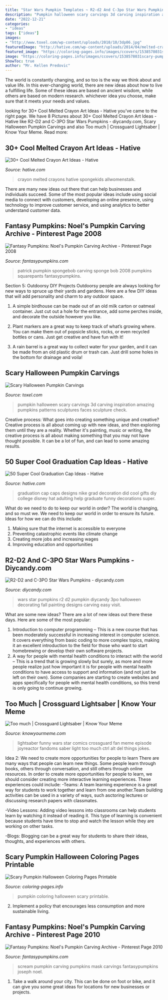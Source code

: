 ```yaml
---
title: "Star Wars Pumpkin Templates ~ R2-d2 And C-3po Star Wars Pumpkins"
description: "Pumpkin halloween scary carvings 3d carving inspiration amazing pumpkins patterns sculptures faces sculpture check"
date: "2022-12-21"
categories:
- "ideas"
tags: ["ideas"]
images:
- "http://www.toxel.com/wp-content/uploads/2010/10/3dp06.jpg"
featuredImage: "http://hative.com/wp-content/uploads/2014/04/melted-crayon-art/7-you-are-my-sunshine.jpg"
featured_image: "https://coloring-pages.info/images/ccovers/1538578031scary-pumpkin-halloween.png"
image: "https://coloring-pages.info/images/ccovers/1538578031scary-pumpkin-halloween.png"
ShowToc: true
author: "Mr. Kellen Predovic"
---
```



The world is constantly changing, and so too is the way we think about and value life. In this ever-changing world, there are new ideas about how to live a fulfilling life. Some of these ideas are based on ancient wisdom, while others are based on modern research. whichever idea you choose, make sure that it meets your needs and values.

	

		
looking for 30+ Cool Melted Crayon Art Ideas - Hative you've came to the right page. We have 8 Pictures about 30+ Cool Melted Crayon Art Ideas - Hative like R2-D2 and C-3PO Star Wars Pumpkins - diycandy.com, Scary Halloween Pumpkin Carvings and also Too much | Crossguard Lightsaber | Know Your Meme. Read more:
		
    
## 30+ Cool Melted Crayon Art Ideas - Hative

<img loading=lazy src="http://hative.com/wp-content/uploads/2014/04/melted-crayon-art/7-you-are-my-sunshine.jpg" onerror="this.onerror=null;this.src='https://tse1.mm.bing.net/th?id=OIP.wfYKYZ7HG_57JvzGlN3VtgHaJ4&amp;pid=15.1';" alt="30+ Cool Melted Crayon Art Ideas - Hative">

_Source: hative.com_

>crayon melted crayons hative spongekids allwomenstalk. 

	

There are many new ideas out there that can help businesses and individuals succeed. Some of the most popular ideas include using social media to connect with customers, developing an online presence, using technology to improve customer service, and using analytics to better understand customer data.

    
## Fantasy Pumpkins: Noel&#039;s Pumpkin Carving Archive - Pinterest Page 2008

<img loading=lazy src="http://www.fantasypumpkins.com/2008-pumpkins/sponge-bob-patrick501.jpg" onerror="this.onerror=null;this.src='https://tse4.mm.bing.net/th?id=OIP.q_ZuCa_Eq5tkPiOmKOY3XAHaGE&amp;pid=15.1';" alt="Fantasy Pumpkins: Noel&#039;s Pumpkin Carving Archive - Pinterest Page 2008">

_Source: fantasypumpkins.com_

>patrick pumpkin spongebob carving sponge bob 2008 pumpkins squarepants fantasypumpkins. 

	

Section 5: Outdoorsy DIY Projects
Outdoorsy people are always looking for new ways to spruce up their yards and gardens. Here are a few DIY ideas that will add personality and charm to any outdoor space.
1. A simple birdhouse can be made out of an old milk carton or oatmeal container. Just cut out a hole for the entrance, add some perches inside, and decorate the outside however you like.

2. Plant markers are a great way to keep track of what’s growing where. You can make them out of popsicle sticks, rocks, or even recycled bottles or cans. Just get creative and have fun with it!

3. A rain barrel is a great way to collect water for your garden, and it can be made from an old plastic drum or trash can. Just drill some holes in the bottom for drainage and voila!

    
## Scary Halloween Pumpkin Carvings

<img loading=lazy src="http://www.toxel.com/wp-content/uploads/2010/10/3dp06.jpg" onerror="this.onerror=null;this.src='https://tse4.mm.bing.net/th?id=OIP.YR5OtArLztHVeXtrEjPR5gHaKd&amp;pid=15.1';" alt="Scary Halloween Pumpkin Carvings">

_Source: toxel.com_

>pumpkin halloween scary carvings 3d carving inspiration amazing pumpkins patterns sculptures faces sculpture check. 

	

Creative process: What goes into creating something unique and creative?
Creative process is all about coming up with new ideas, and then exploring them until they are a reality. Whether it's painting, music or writing, the creative process is all about making something that you may not have thought possible. It can be a lot of fun, and can lead to some amazing results.

    
## 50 Super Cool Graduation Cap Ideas - Hative

<img loading=lazy src="https://hative.com/wp-content/uploads/2016/04/graduation-caps/50-super-cool-graduation-cap-ideas.jpg" onerror="this.onerror=null;this.src='https://tse2.mm.bing.net/th?id=OIP.Oo9AMMZxfe2fd3FYFlBc_gHaJ4&amp;pid=15.1';" alt="50 Super Cool Graduation Cap Ideas - Hative">

_Source: hative.com_

>graduation cap caps designs nike grad decoration did cool gifts diy college disney hat adulting help graduate funny decorations super. 

	

What do we need to do to keep our world in order?
The world is changing, and so must we. We need to keep our world in order to ensure its future. Ideas for how we can do this include: 
1. Making sure that the internet is accessible to everyone 
2. Preventing catastrophic events like climate change 
3. Creating more jobs and increasing wages 
4. Improving education and opportunities 

    
## R2-D2 And C-3PO Star Wars Pumpkins - Diycandy.com

<img loading=lazy src="http://diycandy.com/wp-content/uploads/2016/09/Star-Wars-Pumpkins-Craft-7.jpg" onerror="this.onerror=null;this.src='https://tse3.mm.bing.net/th?id=OIP.HTix8ykHQW_jUSxxFabcxAHaLJ&amp;pid=15.1';" alt="R2-D2 and C-3PO Star Wars Pumpkins - diycandy.com">

_Source: diycandy.com_

>wars star pumpkins r2 d2 pumpkin diycandy 3po halloween decorating fall painting designs carving easy visit. 

	

What are some new ideas?
There are a lot of new ideas out there these days. Here are some of the most popular: 
1) Introduction to computer programming – This is a new course that has been moderately successful in increasing interest in computer science. It covers everything from basic coding to more complex topics, making it an excellent introduction to the field for those who want to start homebrewing or develop their own software projects. 
2) A way for people with mental health conditions to interact with the world – This is a trend that is growing slowly but surely, as more and more people realize just how important it is for people with mental health conditions to have access to support and information (and not just be left on their own). Some companies are starting to create websites and apps specifically for people with mental health conditions, so this trend is only going to continue growing.

    
## Too Much | Crossguard Lightsaber | Know Your Meme

<img loading=lazy src="http://i1.kym-cdn.com/photos/images/facebook/000/873/130/f7c.png" onerror="this.onerror=null;this.src='https://tse2.mm.bing.net/th?id=OIP.3D7rbL7EZcgGZJsKzisMrwHaLd&amp;pid=15.1';" alt="Too much | Crossguard Lightsaber | Know Your Meme">

_Source: knowyourmeme.com_

>lightsaber funny wars star comics crossguard fan meme episode joyreactor fandoms saber light too much ctrl alt del things jokes. 

	

Idea 2: We need to create more opportunities for people to learn
There are many ways that people can learn new things. Some people learn through books, others through conversation, and still others through online resources. In order to create more opportunities for people to learn, we should consider creating more interactive learning experiences. These experiences could include:
-Teams: A team learning experience is a great way for students to work together and learn from one another.Team building activities can be used in a variety of ways, such asctoring lectures or discussing research papers with classmates.

-Video Lessons: Adding video lessons into classrooms can help students learn by watching it instead of reading it. This type of learning is convenient because students have time to stop and watch the lesson while they are working on other tasks.

-Blogs: Blogging can be a great way for students to share their ideas, thoughts, and experiences with others.

    
## Scary Pumpkin Halloween Coloring Pages Printable

<img loading=lazy src="https://coloring-pages.info/images/ccovers/1538578031scary-pumpkin-halloween.png" onerror="this.onerror=null;this.src='https://tse4.mm.bing.net/th?id=OIP.ddZODj36N6XanT4QfxjayQHaKe&amp;pid=15.1';" alt="Scary Pumpkin Halloween Coloring Pages Printable">

_Source: coloring-pages.info_

>pumpkin coloring halloween scary printable. 

	

2. Implement a policy that encourages less consumption and more sustainable living. 

    
## Fantasy Pumpkins: Noel&#039;s Pumpkin Carving Archive - Pinterest Page 2010

<img loading=lazy src="https://www.fantasypumpkins.com/2010-pumpkins/joseph-scream120.jpg" onerror="this.onerror=null;this.src='https://tse3.mm.bing.net/th?id=OIP.Vzzz_TEIycWYbQPgrl9JowHaJO&amp;pid=15.1';" alt="Fantasy Pumpkins: Noel&#039;s Pumpkin Carving Archive - Pinterest Page 2010">

_Source: fantasypumpkins.com_

>scream pumpkin carving pumpkins mask carvings fantasypumpkins joseph noel. 

	

1. Take a walk around your city. This can be done on foot or bike, and it can give you some great ideas for locations for new businesses or projects. 

